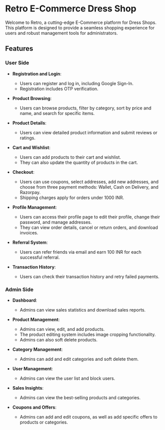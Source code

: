 # Retro E-Commerce Dress Shop

Welcome to Retro, a cutting-edge E-Commerce platform for Dress Shops. This platform is designed to provide a seamless shopping experience for users and robust management tools for administrators.

## Features

### User Side

- **Registration and Login**: 
  - Users can register and log in, including Google Sign-In.
  - Registration includes OTP verification.
  
- **Product Browsing**: 
  - Users can browse products, filter by category, sort by price and name, and search for specific items.
  
- **Product Details**: 
  - Users can view detailed product information and submit reviews or ratings.
  
- **Cart and Wishlist**: 
  - Users can add products to their cart and wishlist.
  - They can also update the quantity of products in the cart.
  
- **Checkout**: 
  - Users can use coupons, select addresses, add new addresses, and choose from three payment methods: Wallet, Cash on Delivery, and Razorpay.
  - Shipping charges apply for orders under 1000 INR.
  
- **Profile Management**: 
  - Users can access their profile page to edit their profile, change their password, and manage addresses.
  - They can view order details, cancel or return orders, and download invoices.
  
- **Referral System**: 
  - Users can refer friends via email and earn 100 INR for each successful referral.
  
- **Transaction History**: 
  - Users can check their transaction history and retry failed payments.

### Admin Side

- **Dashboard**: 
  - Admins can view sales statistics and download sales reports.
  
- **Product Management**: 
  - Admins can view, edit, and add products.
  - The product editing system includes image cropping functionality.
  - Admins can also soft delete products.
  
- **Category Management**: 
  - Admins can add and edit categories and soft delete them.
  
- **User Management**: 
  - Admins can view the user list and block users.
  
- **Sales Insights**: 
  - Admins can view the best-selling products and categories.
  
- **Coupons and Offers**: 
  - Admins can add and edit coupons, as well as add specific offers to products or categories.
